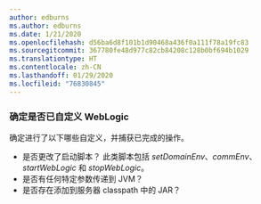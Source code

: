 ```yaml
---
author: edburns
ms.author: edburns
ms.date: 1/21/2020
ms.openlocfilehash: d56ba6d8f101b1d90468a436f0a111f78a19fc83
ms.sourcegitcommit: 367780fe48d977c82cb84208c128b0bf694b1029
ms.translationtype: HT
ms.contentlocale: zh-CN
ms.lasthandoff: 01/29/2020
ms.locfileid: "76830845"
---
```

### <a name="determine-whether-weblogic-has-been-customized"></a>确定是否已自定义 WebLogic

确定进行了以下哪些自定义，并捕获已完成的操作。

* 是否更改了启动脚本？ 此类脚本包括 *setDomainEnv*、*commEnv*、*startWebLogic* 和 *stopWebLogic*。
* 是否有任何特定参数传递到 JVM？
* 是否存在添加到服务器 classpath 中的 JAR？
